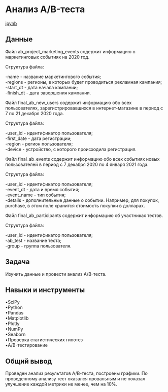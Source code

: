 <a name="lists"><h1>Анализ A/B-теста</h1></a>
[ipynb](https://github.com/natashkaau/portfolio/tree/main/project_16/project_16.ipynb)  
<a name="lists"><h2>Данные</h2></a>
Файл ab_project_marketing_events содержит информацию о маркетинговых событиях на 2020 год.  

Структура файла:  

-name - название маркетингового события;  
-regions - регионы, в которых будет проводиться рекламная кампания;  
-start_dt - дата начала кампании;  
-finish_dt - дата завершения кампании.  

Файл final_ab_new_users содержит информацию обо всех пользователях, зарегистрировавшихся в интернет-магазине в период с 7 по 21 декабря 2020 года.  
 
Структура файла:  

-user_id - идентификатор пользователя;  
-first_date - дата регистрации;  
-region - регион пользователя;  
-device - устройство, с которого происходила регистрация.  

Файл final_ab_events содержит информацию обо всех событиях новых пользователей в период с 7 декабря 2020 по 4 января 2021 года.  

Структура файла:  

-user_id - идентификатор пользователя;  
-event_dt - дата и время события;  
-event_name - тип события;  
-details - дополнительные данные о событии. Например, для покупок, purchase, в этом поле хранится стоимость покупки в долларах.  

Файл final_ab_participants содержит информацию об участниках тестов.  

Структура файла:  

-user_id - идентификатор пользователя;  
-ab_test - название теста;  
-group - группа пользователя.  
<a name="lists"><h2>Задача</h2></a>
Изучить данные и провести анализ A/B-теста.
<a name="lists"><h2>Навыки и инструменты</h2></a>
•SciPy  
•Python   
•Pandas  
•Matplotlib   
•Plotly  
•NumPy    
•Seaborn    
•Проверка статистических гипотез   
•A/B-тестирование   
<a name="lists"><h2>Общий вывод</h2></a>
Проведен анализ результатов A/B-теста, построены графики. По проведенному анализу тест оказался провальным и не показал улучшение каждой метрики не менее, чем на 10%. 
